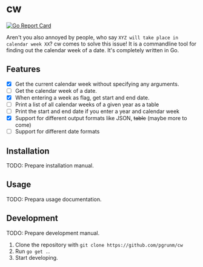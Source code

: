 # cw

[![Go Report Card](https://goreportcard.com/badge/github.com/pgrunm/cw)](https://goreportcard.com/report/github.com/pgrunm/cw)

Aren't you also annoyed by people, who say `XYZ will take place in calendar week XX`? cw comes to solve this issue! It is a commandline tool for finding out the calendar week of a date. It's completely written in Go.

<!-- Howto write a good readme, see
https://github.com/create-go-app/cli#readme
https://github.com/ergochat/ergo/blob/master/README.md
Nice and clean: https://github.com/urfave/cli
https://github.com/patrickhener/goshs
https://github.com/mr-karan/doggo
-->

## Features

- [x] Get the current calendar week without specifying any arguments.
- [ ] Get the calendar week of a date.
- [x] When entering a week as flag, get start and end date.
- [ ] Print a list of all calendar weeks of a given year as a table
- [ ] Print the start and end date if you enter a year and calendar week
- [x] Support for different output formats like JSON, ~~table~~ (maybe more to come)
- [ ] Support for different date formats

## Installation

TODO: Prepare installation manual.

## Usage

TODO: Prepara usage documentation.

## Development

TODO: Prepare development manual.

1. Clone the repository with `git clone https://github.com/pgrunm/cw`
2. Run `go get .`.
3. Start developing.
<!-- 
- [Golangci-lint golden config](https://gist.github.com/maratori/47a4d00457a92aa426dbd48a18776322)
- [Project layout](https://github.com/golang-standards/project-layout)
- [OpenSSF Score Card](https://github.com/marketplace/actions/ossf-scorecard-action)
-->
